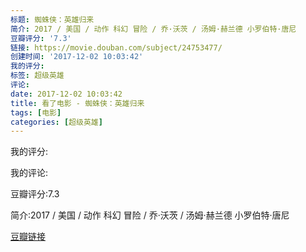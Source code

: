 ```yaml
---
标题: 蜘蛛侠：英雄归来
简介: 2017 / 美国 / 动作 科幻 冒险 / 乔·沃茨 / 汤姆·赫兰德 小罗伯特·唐尼
豆瓣评分: '7.3'
链接: https://movie.douban.com/subject/24753477/
创建时间: '2017-12-02 10:03:42'
我的评分:
标签: 超级英雄
评论:
date: 2017-12-02 10:03:42
title: 看了电影 - 蜘蛛侠：英雄归来
tags: [电影]
categories: [超级英雄]
---
```


我的评分:

我的评论:

豆瓣评分:7.3

简介:2017 / 美国 / 动作 科幻 冒险 / 乔·沃茨 / 汤姆·赫兰德 小罗伯特·唐尼

[豆瓣链接](https://movie.douban.com/subject/24753477/)

